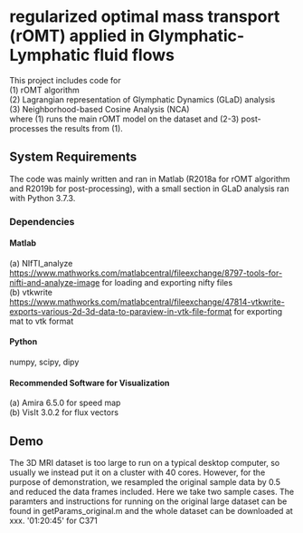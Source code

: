 # regularized optimal mass transport (rOMT) applied in Glymphatic-Lymphatic fluid flows 
This project includes code for <br />
(1) rOMT algorithm <br />
(2) Lagrangian representation of Glymphatic Dynamics (GLaD) analysis <br />
(3) Neighborhood-based Cosine Analysis (NCA) <br />
where (1) runs the main rOMT model on the dataset and (2-3) post-processes the results from (1).

## System Requirements
The code was mainly written and ran in Matlab (R2018a for rOMT algorithm and R2019b for post-processing), with a small section in GLaD analysis ran with Python 3.7.3. 

### Dependencies
#### Matlab
(a) NIfTI_analyze https://www.mathworks.com/matlabcentral/fileexchange/8797-tools-for-nifti-and-analyze-image for loading and exporting nifty files <br />
(b) vtkwrite https://www.mathworks.com/matlabcentral/fileexchange/47814-vtkwrite-exports-various-2d-3d-data-to-paraview-in-vtk-file-format for exporting mat to vtk format <br />
#### Python
numpy, scipy, dipy
#### Recommended Software for Visualization
(a) Amira 6.5.0 for speed map <br />
(b) VisIt 3.0.2 for flux vectors <br />

## Demo
The 3D MRI dataset is too large to run on a typical desktop computer, so usually we instead put it on a cluster with 40 cores. However, for the purpose of demonstration, we resampled the original sample data by 0.5 and reduced the data frames included. Here we take two sample cases. The paramters and instructions for running on the original large dataset can be found in getParams_original.m and the whole dataset can be downloaded at xxx.
'01:20:45' for C371
